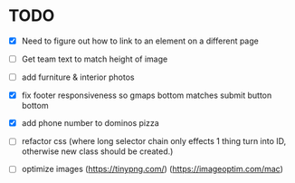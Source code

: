 # TODO
- [x] Need to figure out how to link to an element on a different page
- [ ] Get team text to match height of image
- [ ] add furniture & interior photos
- [x] fix footer responsiveness so gmaps bottom matches submit button bottom
- [x] add phone number to dominos pizza
- [ ] refactor css (where long selector chain only effects 1 thing turn into ID, otherwise new class should be created.)
- [ ] optimize images (https://tinypng.com/) (https://imageoptim.com/mac)

